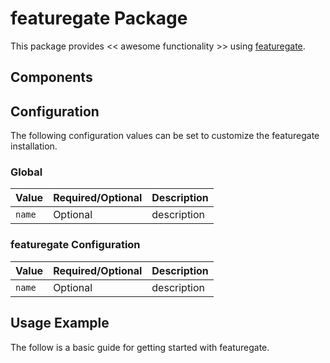 # featuregate Package

This package provides << awesome functionality >> using [featuregate](https://INFO_NEEDED).

## Components

## Configuration

The following configuration values can be set to customize the featuregate installation.

### Global

| Value | Required/Optional | Description |
|-------|-------------------|-------------|
| `name` | Optional | description |

### featuregate Configuration

| Value | Required/Optional | Description |
|-------|-------------------|-------------|
| `name` | Optional | description |

## Usage Example

The follow is a basic guide for getting started with featuregate.
